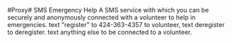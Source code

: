 #Proxy# SMS Emergency Help
A SMS service with which you can be securely and anonymously connected with a volunteer to help in emergencies.
text "register" to 424-363-4357 to volunteer,
text deregister to deregister.
text anything else to be connected to a volunteer.
